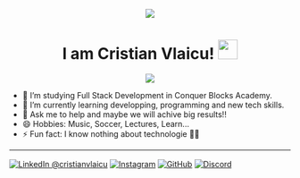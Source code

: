 <p align="center">
   <img src="https://i.giphy.com/media/v1.Y2lkPTc5MGI3NjExdm80c21mMmRqaHl3emVuNXh5bG1tdno3ZngwZzNsdzFzNG0zcm0zbyZlcD12MV9pbnRlcm5hbF9naWZfYnlfaWQmY3Q9Zw/qdhx91DZB1ApRE8ieK/giphy.gif" />
</p>

<h1 align="center"> I am Cristian Vlaicu! <img src="https://media.giphy.com/media/hvRJCLFzcasrR4ia7z/giphy.gif" width="35"></h1>

<p align="center">
  <a href="https://github.com/DenverCoder1/readme-typing-svg"><img src="https://readme-typing-svg.herokuapp.com?lines=Developer+Begginer%2C+Truck+Driver;Love+to+learn+technology+skills;Like+to+help+and+participate+in+projects;Always+learning+new+things&center=true&width=500&height=50"></a>
</p>


- 🔭 I’m studying Full Stack Development in Conquer Blocks Academy. 
- 📖 I’m currently learning developping, programming and new tech skills.
- 💬 Ask me to help and maybe we will achive big results!!
- 😄 Hobbies: Music, Soccer, Lectures, Learn...
- ⚡ Fun fact: I know nothing about technologie 🤣🤣

---

<a href="https://www.linkedin.com/in/cristian-vlaicu-solomon-4b9030238/"><img alt="LinkedIn @cristianvlaicu" align="center" src="https://img.shields.io/badge/LINKEDIN-blue.svg?logo=linkedin&style=for-the-badge" /></a>
<a href="https://www.instagram.com/cristianvlaicu/" target="blank"><img alt="Instagram" align="center" src="https://img.shields.io/badge/INSTAGRAM-orange.svg?logo=instagram&style=for-the-badge" /></a>
<a href="https://github.com/cristianvlaicu"><img alt="GitHub" align="center" src="https://img.shields.io/badge/GITHUB-black.svg?logo=github&logoColor=white&style=for-the-badge" title="GitHub"/></a>
<a href="https://discord.com/users/1280994390151663626"><img alt="Discord" align="center" src="https://img.shields.io/badge/Discord-gray.svg?logo=discord&logoColor=white&style=for-the-badge" title="Discord"/></a>
